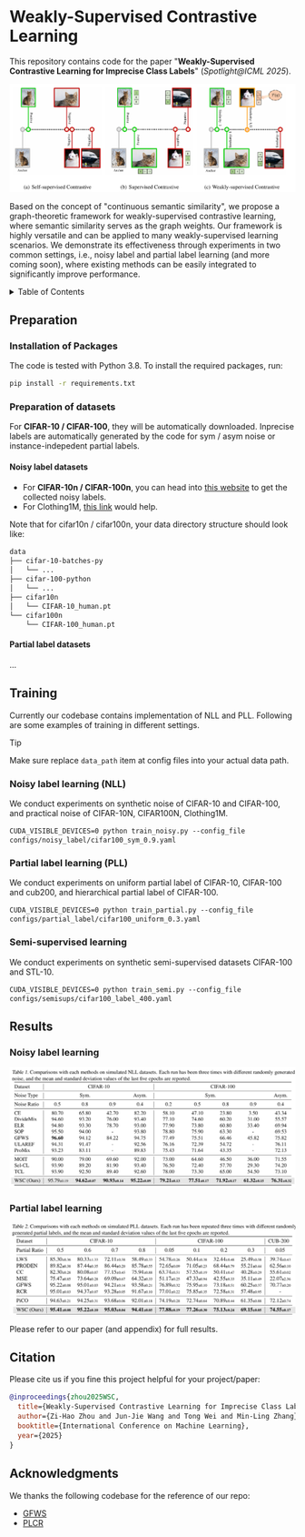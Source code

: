 # Weakly-Supervised Contrastive Learning

This repository contains code for the paper "**Weakly-Supervised Contrastive Learning for Imprecise Class Labels**" (*Spotlight@ICML 2025*).

![image-20250521143314541](assets/image-20250521143314541.png)

Based on the concept of "continuous semantic similarity", we propose a graph-theoretic framework for weakly-supervised contrastive learning, where semantic similarity serves as the graph weights. Our framework is highly versatile and can be applied to many weakly-supervised learning scenarios. We demonstrate its effectiveness through experiments in two common settings, i.e., noisy label and partial label learning (and more coming soon), where existing methods can be easily integrated to significantly improve performance.

<details>
  <summary>Table of Contents</summary>
  <ol>
    <li>
      <a href="#preparation">Preparation</a>
      <ul>
        <li><a href="#installation-of-packages">Installation of Packages</li>
        <li><a href="#preparation-of-datasets">Preparation of datasets</li>
      </ul>
    </li>
    <li>
      <a href="#training">Training</a>
      <ul>
      	<li><a href="#noisy-label-learning-(nll)">Noisy label learning (NLL)</a></li>
        <li><a href="#partial-label-learning-(nll)">Partial label learning (PLL)</a></li>
      </ul>
    </li>
    <li>
      <a href="#results">Results</a>
      <ul>
        <li><a href="#noisy-label-learning">Noisy label learning</a></li>
        <li><a href="#partial-label-learning">Partial label learning</a></li>
      </ul>
    </li>
	<li><a href="#citation">Citation</a></li>
    <li><a href="#acknowledgments">Acknowledgments</a></li>
  </ol>
</details>

## Preparation

### Installation of Packages

The code is tested with Python 3.8. To install the required packages, run:

```sh
pip install -r requirements.txt
```

### Preparation of datasets

For **CIFAR-10 / CIFAR-100**, they will be automatically downloaded. Inprecise labels are automatically generated by the code for sym / asym noise or instance-indepedent partial labels.

#### Noisy label datasets

- For **CIFAR-10n / CIFAR-100n**, you can head into [this website](http://ucsc-real.soe.ucsc.edu:1995/Download.html) to get the collected noisy labels.
- For Clothing1M, [this link](https://github.com/Newbeeer/L_DMI/issues/8) would help.

Note that for cifar10n / cifar100n, your data directory structure should look like:

```
data
├── cifar-10-batches-py
│   └── ...
├── cifar-100-python
│   └── ...
├── cifar10n
│   └── CIFAR-10_human.pt
└── cifar100n
    └── CIFAR-100_human.pt
```


#### Partial label datasets

...

## Training

Currently our codebase contains implementation of NLL and PLL. Following are some examples of training in different settings.

> [!TIP]
>
> Make sure replace `data_path` item at config files into your actual data path.

### Noisy label learning (NLL)

We conduct experiments on synthetic noise of CIFAR-10 and CIFAR-100, and practical noise of CIFAR-10N, CIFAR100N, Clothing1M.

```shell
CUDA_VISIBLE_DEVICES=0 python train_noisy.py --config_file configs/noisy_label/cifar100_sym_0.9.yaml
```

### Partial label learning (PLL)

We conduct experiments on uniform partial label of CIFAR-10, CIFAR-100 and cub200, and hierarchical partial label of CIFAR-100.
```shell
CUDA_VISIBLE_DEVICES=0 python train_partial.py --config_file configs/partial_label/cifar100_uniform_0.3.yaml
```

### Semi-supervised learning

We conduct experiments on synthetic semi-supervised datasets CIFAR-100 and STL-10.
```shell
CUDA_VISIBLE_DEVICES=0 python train_semi.py --config_file configs/semisups/cifar100_label_400.yaml
```

## Results

### Noisy label learning
![img_noisyres](assets/img_noisyres.png)
### Partial label learning
![img_partialres](assets/img_partialres.png)

Please refer to our paper (and appendix) for full results.

## Citation
Please cite us if you fine this project helpful for your project/paper:
```bibtex
@inproceedings{zhou2025WSC,
  title={Weakly-Supervised Contrastive Learning for Imprecise Class Labels},
  author={Zi-Hao Zhou and Jun-Jie Wang and Tong Wei and Min-Ling Zhang},
  booktitle={International Conference on Machine Learning},
  year={2025}
}
```



## Acknowledgments

We thanks the following codebase for the reference of our repo:

- [GFWS](https://github.com/Hhhhhhao/General-Framework-Weak-Supervision)
- [PLCR](https://github.com/wu-dd/PLCR)
